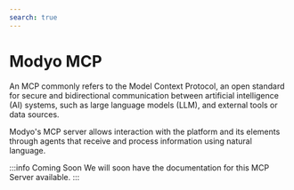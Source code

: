 ```yaml
---
search: true
---
```


# Modyo MCP

An MCP commonly refers to the Model Context Protocol, an open standard for secure and bidirectional communication between artificial intelligence (AI) systems, such as large language models (LLM), and external tools or data sources.

Modyo's MCP server allows interaction with the platform and its elements through agents that receive and process information using natural language.

:::info Coming Soon
We will soon have the documentation for this MCP Server available.
:::